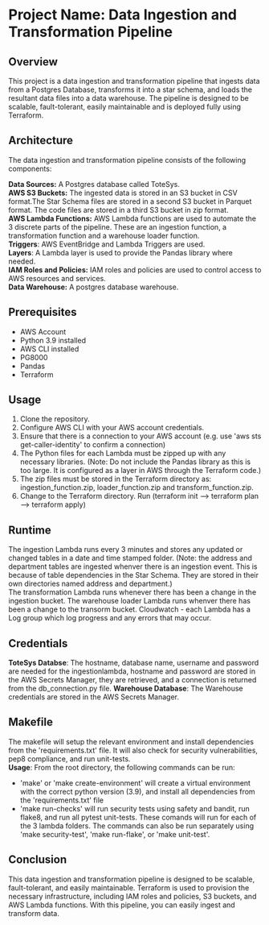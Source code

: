 # Project Name: Data Ingestion and Transformation Pipeline

## Overview

This project is a data ingestion and transformation pipeline that ingests data from a Postgres Database, transforms it into a star schema, and loads the resultant data files into a data warehouse. The pipeline is designed to be scalable, fault-tolerant, easily maintainable and is deployed fully using Terraform.

## Architecture

The data ingestion and transformation pipeline consists of the following components:

__Data Sources:__ A Postgres database called ToteSys.  
__AWS S3 Buckets:__ The ingested data is stored in an S3 bucket in CSV format.The Star Schema files are stored in a second S3 bucket in Parquet format. The code files are stored in a third S3 bucket in zip format.  
__AWS Lambda Functions:__ AWS Lambda functions are used to automate the 3 discrete parts of the pipeline. These are an ingestion function, a transformation function and a warehouse loader function.  
__Triggers__: AWS EventBridge and Lambda Triggers are used.  
__Layers__: A Lambda layer is used to provide the Pandas library where needed.  
__IAM Roles and Policies:__ IAM roles and policies are used to control access to AWS resources and services.  
__Data Warehouse:__ A postgres database warehouse.

## Prerequisites

* AWS Account
* Python 3.9 installed
* AWS CLI installed
* PG8000
* Pandas
* Terraform

## Usage

1. Clone the repository.
2. Configure AWS CLI with your AWS account credentials.
3. Ensure that there is a connection to your AWS account (e.g. use 'aws sts get-caller-identity' to confirm a connection)
4. The Python files for each Lambda must be zipped up with any necessary libraries. (Note: Do not include the Pandas library as this is too large. It is configured as a layer in AWS through the Terraform code.)
5. The zip files must be stored in the Terraform directory as: ingestion_function.zip, loader_function.zip and transform_function.zip.
6. Change to the Terraform directory. Run (terraform init --> terraform plan --> terraform apply)

## Runtime

The ingestion Lambda runs every 3 minutes and stores any updated or changed tables in a date and time stamped folder. (Note: the address and department tables are ingested whenver there is an ingestion event. This is because of table dependencies in the Star Schema. They are stored in their own directories named address and department.)  
The transformation Lambda runs whenever there has been a change in the ingestion bucket.
The warehouse loader Lambda runs whenver there has been a change to the transorm bucket.
Cloudwatch - each Lambda has a Log group which log progress and any errors that may occur.

## Credentials

__ToteSys Databse__: The hostname, database name, username and password are needed for the ingestionlambda, hostname and password are stored in the AWS Secrets Manager, they are retrieved, and a connection is returned from the db_connection.py file.
__Warehouse Database__: The Warehouse credentials are stored in the AWS Secrets Manager.


## Makefile

The makefile will setup the relevant environment and install dependencies from the 'requirements.txt' file. It will also check for security vulnerabilities, pep8 compliance, and run unit-tests.  
__Usage__:
From the root directory, the following commands can be run:
- 'make' or 'make create-environment' will create a virtual environment with the correct python version (3.9), and install all dependencies from the 'requirements.txt' file
- 'make run-checks' will run security tests using safety and bandit, run flake8, and run all pytest unit-tests. These comands will run for each of the 3 lambda folders. The commands can also be run separately using 'make security-test', 'make run-flake', or 'make unit-test'.


## Conclusion

This data ingestion and transformation pipeline is designed to be scalable, fault-tolerant, and easily maintainable. Terraform is used to provision the necessary infrastructure, including IAM roles and policies, S3 buckets, and AWS Lambda functions. With this pipeline, you can easily ingest and transform data.